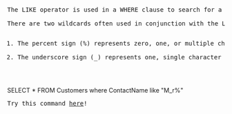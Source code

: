 <pre>
The LIKE operator is used in a WHERE clause to search for a specified pattern in a column.

There are two wildcards often used in conjunction with the LIKE operator:
<ol>
<li>The percent sign (%) represents zero, one, or multiple characters</li>
<li>The underscore sign (_) represents one, single character</li>
</ol>
</pre>

SELECT * FROM Customers where ContactName like "M_r%"

<pre>
Try this command <a href="https://www.w3schools.com/sql/trysql.asp?filename=trysql_select_all">here</a>!
</pre>
